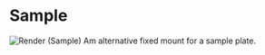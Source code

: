 # Sample
![Render (Sample)](https://github.com/Siber18/Protocube/assets/31034109/5a36b026-ea90-4549-8e4b-8c0183d0453e)
Am alternative fixed mount for a sample plate.
